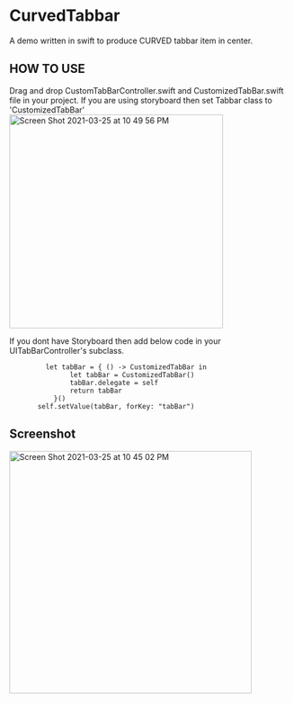 # CurvedTabbar
A demo written in swift to produce CURVED tabbar item in center.
## HOW TO USE
  Drag and drop CustomTabBarController.swift and CustomizedTabBar.swift file in your project.
  If you are using storyboard then set Tabbar class to 'CustomizedTabBar' 
   <img width="380" alt="Screen Shot 2021-03-25 at 10 49 56 PM" src="https://user-images.githubusercontent.com/2304583/112542087-d614fd80-8dbc-11eb-94c9-df0166793299.png">
  
  If you dont have Storyboard then add below code in your UITabBarController's subclass.
  ```
           let tabBar = { () -> CustomizedTabBar in
                 let tabBar = CustomizedTabBar()
                 tabBar.delegate = self
                 return tabBar
             }()
         self.setValue(tabBar, forKey: "tabBar")
   ```
 
 ## Screenshot
<img width="431" alt="Screen Shot 2021-03-25 at 10 45 02 PM" src="https://user-images.githubusercontent.com/2304583/112542079-d2817680-8dbc-11eb-88e8-74699639b98a.png">
